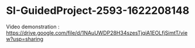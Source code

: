 # SI-GuidedProject-2593-1622208148
Video demonstration : https://drive.google.com/file/d/1NAuUWDP28H34szesTjqiA1EOLfjSimtT/view?usp=sharing
